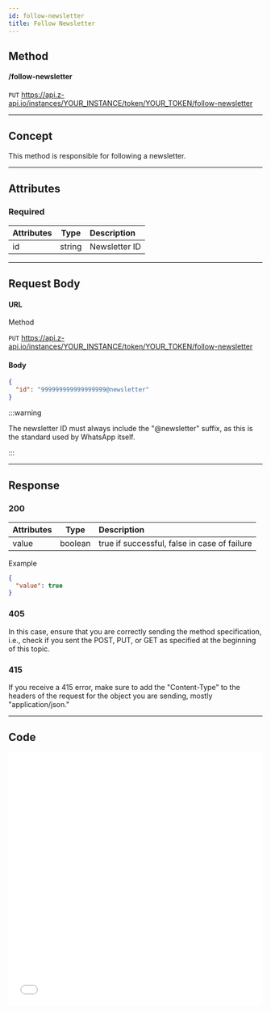 ```yaml
---
id: follow-newsletter
title: Follow Newsletter
---
```


## Method

#### /follow-newsletter

`PUT` https://api.z-api.io/instances/YOUR_INSTANCE/token/YOUR_TOKEN/follow-newsletter

---

## Concept

This method is responsible for following a newsletter.

---

## Attributes

### Required

| Attributes | Type    | Description    |
| :--------- | :-----: | :------------- |
| id         | string  | Newsletter ID     |

---

## Request Body

#### URL

Method

`PUT` https://api.z-api.io/instances/YOUR_INSTANCE/token/YOUR_TOKEN/follow-newsletter

#### Body

```json
{
  "id": "999999999999999999@newsletter"
}
```

:::warning

The newsletter ID must always include the "@newsletter" suffix, as this is the standard used by WhatsApp itself.

:::

---

## Response

### 200

| Attributes | Type    | Description                                      |
| :--------- | :-----: | :------------------------------------------------ |
| value      | boolean | true if successful, false in case of failure |

Example

```json
{
  "value": true
}
```

### 405

In this case, ensure that you are correctly sending the method specification, i.e., check if you sent the POST, PUT, or GET as specified at the beginning of this topic.

### 415

If you receive a 415 error, make sure to add the "Content-Type" to the headers of the request for the object you are sending, mostly "application/json."

<!-- --- -->

---

## Code

<iframe src="//api.apiembed.com/?source=https://raw.githubusercontent.com/Z-API/z-api-docs/main/json-examples/follow-newsletter.json&targets=all" frameborder="0" scrolling="no" width="100%" height="500px" seamless></iframe>
